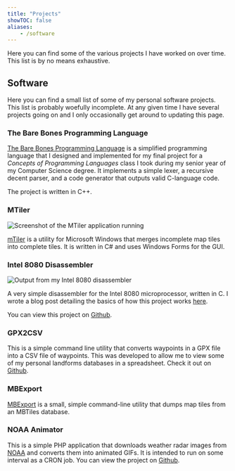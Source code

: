 ```yaml
---
title: "Projects"
showTOC: false
aliases:
    - /software
---
```


Here you can find some of the various projects I have worked on over time. This list is by no means exhaustive. 

## Software

Here you can find a small list of some of my personal software projects. This list is probably woefully incomplete. At any given time I have several projects going on and I only occasionally get around to updating this page.

### The Bare Bones Programming Language

[The Bare Bones Programming Language](https://github.com/serialphotog/Bare-Bones-Language) is a simplified programming language that I designed and implemented for my final project for a *Concepts of Programming Languages* class I took during my senior year of my Computer Science degree. It implements a simple lexer, a recursive decent parser, and a code generator that outputs valid C-language code. 

The project is written in C++.

### MTiler

![Screenshot of the MTiler application running](/projects/MTiler.png)

[mTiler](https://github.com/serialphotog/mTiler) is a utility for Microsoft Windows that merges incomplete map tiles into complete tiles. It is written in C# and uses Windows Forms for the GUI.

### Intel 8080 Disassembler

![Output from my Intel 8080 disassembler](/projects/Intel8080DisassemblerOutput.png)

A very simple disassembler for the Intel 8080 microprocessor, written in C. I wrote a blog post detailing the basics of how this project works [here](https://hackeradam.com/lets-write-a-simple-disassembler-for-the-intel-8080-microprocessor/).

You can view this project on [Github](https://github.com/serialphotog/8080disassembler).

### GPX2CSV

This is a simple command line utility that converts waypoints in a GPX file into a CSV file of waypoints. This was developed to allow me to view some of my personal landforms databases in a spreadsheet. Check it out on [Github](https://github.com/serialphotog/gpx2csv).

### MBExport

[MBExport](https://github.com/serialphotog/mbexport) is a small, simple command-line utility that dumps map tiles from an MBTiles database.

### NOAA Animator

This is a simple PHP application that downloads weather radar images from [NOAA](https://www.noaa.gov/) and converts them into animated GIFs. It is intended to run on some interval as a CRON job. You can view the project on [Github](https://github.com/serialphotog/NOAA-Animator).